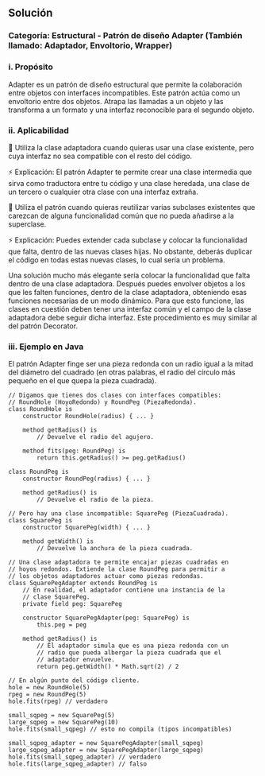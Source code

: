## Solución

### Categoría: Estructural - Patrón de diseño Adapter (También llamado: Adaptador, Envoltorio, Wrapper) 

### i. Propósito

Adapter es un patrón de diseño estructural que permite la colaboración entre objetos con interfaces incompatibles.
Este patrón actúa como un envoltorio entre dos objetos. Atrapa las llamadas a un objeto y las transforma a un formato y una interfaz reconocible para el segundo objeto.

### ii. Aplicabilidad

:lady_beetle: Utiliza la clase adaptadora cuando quieras usar una clase existente, pero cuya interfaz no sea compatible con el resto del código.

:zap: Explicación: El patrón Adapter te permite crear una clase intermedia que sirva como traductora entre tu código y una clase heredada, una clase de un tercero o cualquier otra clase con una interfaz extraña.

:lady_beetle: Utiliza el patrón cuando quieras reutilizar varias subclases existentes que carezcan de alguna funcionalidad común que no pueda añadirse a la superclase.

:zap: Explicación: Puedes extender cada subclase y colocar la funcionalidad que falta, dentro de las nuevas clases hijas. No obstante, deberás duplicar el código en todas estas nuevas clases, lo cual sería un problema.

Una solución mucho más elegante sería colocar la funcionalidad que falta dentro de una clase adaptadora. Después puedes envolver objetos a los que les falten funciones, dentro de la clase adaptadora, obteniendo esas funciones necesarias de un modo dinámico. Para que esto funcione, las clases en cuestión deben tener una interfaz común y el campo de la clase adaptadora debe seguir dicha interfaz. Este procedimiento es muy similar al del patrón Decorator.

### iii. Ejemplo en Java

El patrón Adapter finge ser una pieza redonda con un radio igual a la mitad del diámetro del cuadrado (en otras palabras, el radio del círculo más pequeño en el que quepa la pieza cuadrada).

```
// Digamos que tienes dos clases con interfaces compatibles:
// RoundHole (HoyoRedondo) y RoundPeg (PiezaRedonda).
class RoundHole is
    constructor RoundHole(radius) { ... }

    method getRadius() is
        // Devuelve el radio del agujero.

    method fits(peg: RoundPeg) is
        return this.getRadius() >= peg.getRadius()

class RoundPeg is
    constructor RoundPeg(radius) { ... }

    method getRadius() is
        // Devuelve el radio de la pieza.

```



```
// Pero hay una clase incompatible: SquarePeg (PiezaCuadrada).
class SquarePeg is
    constructor SquarePeg(width) { ... }

    method getWidth() is
        // Devuelve la anchura de la pieza cuadrada.

```


```
// Una clase adaptadora te permite encajar piezas cuadradas en
// hoyos redondos. Extiende la clase RoundPeg para permitir a
// los objetos adaptadores actuar como piezas redondas.
class SquarePegAdapter extends RoundPeg is
    // En realidad, el adaptador contiene una instancia de la
    // clase SquarePeg.
    private field peg: SquarePeg

    constructor SquarePegAdapter(peg: SquarePeg) is
        this.peg = peg

    method getRadius() is
        // El adaptador simula que es una pieza redonda con un
        // radio que pueda albergar la pieza cuadrada que el
        // adaptador envuelve.
        return peg.getWidth() * Math.sqrt(2) / 2

```

```
// En algún punto del código cliente.
hole = new RoundHole(5)
rpeg = new RoundPeg(5)
hole.fits(rpeg) // verdadero

small_sqpeg = new SquarePeg(5)
large_sqpeg = new SquarePeg(10)
hole.fits(small_sqpeg) // esto no compila (tipos incompatibles)

small_sqpeg_adapter = new SquarePegAdapter(small_sqpeg)
large_sqpeg_adapter = new SquarePegAdapter(large_sqpeg)
hole.fits(small_sqpeg_adapter) // verdadero
hole.fits(large_sqpeg_adapter) // falso

```